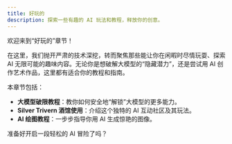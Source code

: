 ```yaml
---
title: 好玩的
description: 探索一些有趣的 AI 玩法和教程，释放你的创意。
---
```


欢迎来到“好玩的”章节！

在这里，我们抛开严肃的技术深挖，转而聚焦那些能让你在闲暇时尽情玩耍、探索 AI 无限可能的趣味内容。无论你是想破解大模型的“隐藏潜力”，还是尝试用 AI 创作艺术作品，这里都有适合你的教程和指南。

本章节包括：

- **大模型破限教程**：教你如何安全地“解锁”大模型的更多能力。
- **Silver Trivern 酒馆使用**：介绍这个独特的 AI 互动社区及其玩法。
- **AI 绘图教程**：一步步指导你用 AI 生成惊艳的图像。

准备好开启一段轻松的 AI 冒险了吗？
